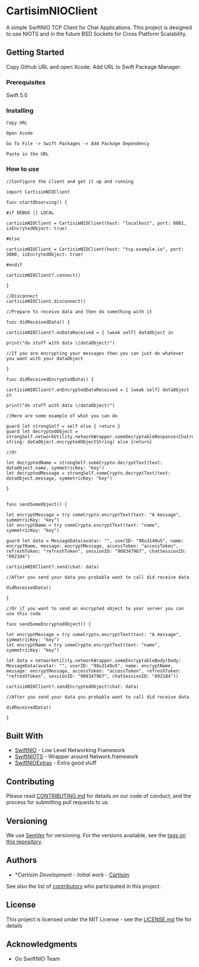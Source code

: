 # CartisimNIOClient

A simple SwiftNIO TCP Client for Chat Applications. This project is designed to use NIOTS and in the future BSD Sockets for Cross Platform Scalability.

## Getting Started

Copy Github URL and open Xcode. Add URL to Swift Package Manager.

### Prerequisites

Swift 5.0 


### Installing

```
Copy URL
```
```
Open Xcode
```
```
Go To File -> Swift Packages -> Add Package Dependency
```
```
Paste in the URL
```

### How to use

```
//Configure the client and get it up and running

import CartisimNIOClient

func startObserving() {

#if DEBUG || LOCAL

cartisimNIOClient = CartisimNIOClient(host: "localhost", port: 8081, isEncrytedObject: true)

#else

cartisimNIOClient = CartisimNIOClient(host: "tcp.example.io", port: 3000, isEncrytedObject: true)

#endif

cartisimNIOClient?.connect()

}

//Disconnect
cartisimNIOClient.disconnect()

//Prepare to receive data and then do something with it

func didReceivedData() {

cartisimNIOClient?.onDataReceived = { [weak self] dataObject in

print("do stuff with data \(dataObject)")

//If you are encrypting your messages then you can just do whatever you want with your dataObject

}

func didReceivedEncryptedData() {

cartisimNIOClient?.onEncryptedDataReceived = { [weak self] dataObject in

print("do stuff with data \(dataObject)")

//Here are some example of what you can do

guard let strongSelf = self else { return }
guard let decryptedObject = strongSelf.networkUtility.networkWrapper.someDecryptableResponse(Chatroom.self, string: dataObject.encryptedObjectString) else {return}

//Or

let decryptedName = strongSelf.someCrypto.decryptText(text: dataObject.name, symmetricKey: "key")
let decryptedMessage = strongSelf.someCrypto.decryptText(text: dataObject.message, symmetricKey: "key")

}


func sendSomeObject() {

let encryptMessage = try someCrypto.encryptText(text: "A message", symmetricKey: "key")
let encryptName = try someCrypto.encryptText(text: "name", symmetricKey: "key")

guard let data = MessageData(avatar: "", userID: "98u3140u5", name: encryptName, message: encryptMessage, accessToken: "accessToken", refreshToken: "refreshToken", sessionID: "908347967", chatSessionID: "092184")

cartisimNIOClient?.send(chat: data)

//After you send your data you probable want to call did receive data

didReceivedData()

}

//Or if you want to send an encrypted object to your server you can use this code

func sendSomeEncryptedObject() {

let encryptMessage = try someCrypto.encryptText(text: "A message", symmetricKey: "key")
let encryptName = try someCrypto.encryptText(text: "name", symmetricKey: "key")

let data = networkUtility.networkWrapper.someEncryptableBody(body: MessageData(avatar: "", userID: "98u3140u5", name: encryptName, message: encryptMessage, accessToken: "accessToken", refreshToken: "refreshToken", sessionID: "908347967", chatSessionID: "092184"))

cartisimNIOClient?.sendEncryptedObject(chat: data)

//After you send your data you probable want to call did receive data

didReceivedData()

}

```


## Built With

* [SwiftNIO](https://github.com/apple/swift-nio) - Low Level Networking Framework
* [SwiftNIOTS](https://github.com/apple/swift-nio-transport-services) - Wrapper around Network.framework
* [SwiftNIOExtras](https://github.com/apple/swift-nio-extras) - Extra good stuff

## Contributing

Please read [CONTRIBUTING.md](https://gist.github.com/PurpleBooth/b24679402957c63ec426) for details on our code of conduct, and the process for submitting pull requests to us.

## Versioning

We use [SemVer](http://semver.org/) for versioning. For the versions available, see the [tags on this repository](https://github.com/Cartisim/cartisim-nio-client/tags). 

## Authors

* **Cartisim Development* - *Initial work* - [Cartisim](https://cartisim.io)

See also the list of [contributors](https://github.com/Cartisim/cartisim-nio-client/contributors) who participated in this project.

## License

This project is licensed under the MIT License - see the [LICENSE.md](LICENSE.md) file for details

## Acknowledgments

* Go SwiftNIO Team
